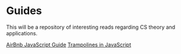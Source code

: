 # Guides
This will be a repository of interesting reads regarding CS theory and applications.

[AirBnb JavaScript Guide](https://github.com/airbnb/javascript)
[Trampolines in JavaScript](http://raganwald.com/2013/03/28/trampolines-in-javascript.html)
